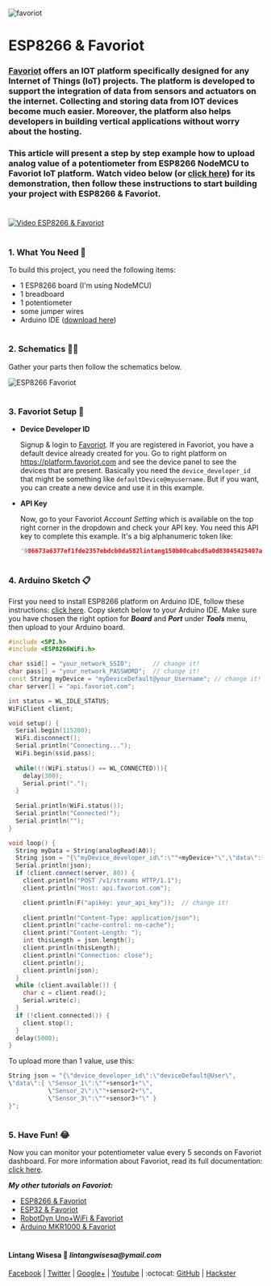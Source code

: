 #

![favoriot](https://www.favoriot.com/wp-content/uploads/2017/03/favoriot-1.png)

# ESP8266 & Favoriot

### **[Favoriot](https://www.favoriot.com/home/iotplatform)** offers an IOT platform specifically designed for any Internet of Things (IoT) projects. The platform is developed to support the integration of data from sensors and actuators on the internet. Collecting and storing data from IOT devices become much easier. Moreover, the platform also helps developers in building vertical applications without worry about the hosting. 

### This article will present a step by step example how to upload analog value of a potentiometer from ESP8266 NodeMCU to Favoriot IoT platform. Watch video below (or [click here](https://www.youtube.com/watch?v=6uZJtdbYtBs)) for its demonstration, then follow these instructions to start building your project with ESP8266 & Favoriot.

#

[![Video ESP8266 & Favoriot](https://img.youtube.com/vi/6uZJtdbYtBs/0.jpg)](https://www.youtube.com/watch?v=6uZJtdbYtBs)

#

### **1. What You Need** :gift:
To build this project, you need the following items:
- 1 ESP8266 board (I'm using NodeMCU)
- 1 breadboard
- 1 potentiometer
- some jumper wires
- Arduino IDE ([download here](https://www.arduino.cc/en/Main/Software))

#

### **2. Schematics** :wrench::hammer:

Gather your parts then follow the schematics below.

![ESP8266 Favoriot](https://raw.githubusercontent.com/LintangWisesa/ESP8266_Favoriot/master/ESP8266-Favoriot.png)

#

### **3. Favoriot Setup** :purple_heart:

- __Device Developer ID__

  Signup & login to [Favoriot](https://platform.favoriot.com/login). If you are registered in Favoriot, you have a default device already created for you. Go to right platform on https://platform.favoriot.com and see the device panel to see the devices that are present. Basically you need the ```device_developer_id``` that might be something like ```defaultDevice@myusername```. But if you want, you can create a new device and use it in this example.

- __API Key__

  Now, go to your Favoriot *Account Setting* which is available on the top right corner in the dropdown and check your API key. You need this API key to complete this example. It's a big alphanumeric token like:
  ```c++
  '986673a6377ef1fde2357ebdcb0da582lintang150b00cabcd5a0d83045425407ab4'
  ```

#

### **4. Arduino Sketch** :clipboard:

First you need to install ESP8266 platform on Arduino IDE, follow these instructions: [click here](https://github.com/esp8266/Arduino). Copy sketch below to your Arduino IDE. Make sure you have chosen the right option for **_Board_** and **_Port_** under **_Tools_** menu, then upload to your Arduino board.

```c++
#include <SPI.h>
#include <ESP8266WiFi.h>

char ssid[] = "your_network_SSID";      // change it!
char pass[] = "your_network_PASSWORD";  // change it!
const String myDevice = "myDeviceDefault@your_Username"; // change it!
char server[] = "api.favoriot.com";

int status = WL_IDLE_STATUS;
WiFiClient client;

void setup() {
  Serial.begin(115200);
  WiFi.disconnect();
  Serial.println("Connecting...");
  WiFi.begin(ssid,pass);
  
  while((!(WiFi.status() == WL_CONNECTED))){
    delay(300);
    Serial.print(".");
  }
  
  Serial.println(WiFi.status());
  Serial.println("Connected!");
  Serial.println("");
}

void loop() {
  String myData = String(analogRead(A0));
  String json = "{\"myDevice_developer_id\":\""+myDevice+"\",\"data\":{\"My Data\":\""+myData+"\"}}";
  Serial.println(json);
  if (client.connect(server, 80)) {
    client.println("POST /v1/streams HTTP/1.1");
    client.println("Host: api.favoriot.com");

    client.println(F("apikey: your_api_key"));  // change it!
    
    client.println("Content-Type: application/json");
    client.println("cache-control: no-cache");
    client.print("Content-Length: ");
    int thisLength = json.length();
    client.println(thisLength);
    client.println("Connection: close");
    client.println();
    client.println(json);
  }
  while (client.available()) {
    char c = client.read();
    Serial.write(c);
  }
  if (!client.connected()) {
    client.stop();
  }
  delay(5000);
}
```

To upload more than 1 value, use this:

```c++
String json = "{\"device_developer_id\":\"deviceDefault@User\",
\"data\":{ \"Sensor_1\":\""+sensor1+"\",
           \"Sensor_2\":\""+sensor2+"\",
           \"Sensor_3\":\""+sensor3+"\" }
}";
```

#

### **5. Have Fun!** :joy:
Now you can monitor your potentiometer value every 5 seconds on Favoriot dashboard. For more information about Favoriot, read its full documentation: [click here](https://platform.favoriot.com/tutorial/).

__*My other tutorials on Favoriot:*__
- [ESP8266 & Favoriot](https://github.com/LintangWisesa/ESP8266_Favoriot)
- [ESP32 & Favoriot](https://github.com/LintangWisesa/ESP32_Favoriot)
- [RobotDyn Uno+WiFi & Favoriot](https://github.com/LintangWisesa/RobotDyn_UnoWiFi_Favoriot)
- [Arduino MKR1000 & Favoriot](https://github.com/LintangWisesa/Arduino_MKR1000_Favoriot)

#

#### Lintang Wisesa :love_letter: _lintangwisesa@ymail.com_

[Facebook](https://www.facebook.com/lintangbagus) | 
[Twitter](https://twitter.com/Lintang_Wisesa) |
[Google+](https://plus.google.com/u/0/+LintangWisesa1) |
[Youtube](https://www.youtube.com/user/lintangbagus) | 
:octocat: [GitHub](https://github.com/LintangWisesa) |
[Hackster](https://www.hackster.io/lintangwisesa)

